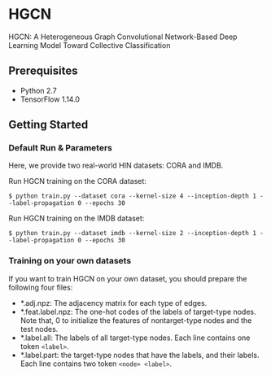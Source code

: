# HGCN
HGCN: A Heterogeneous Graph Convolutional Network-Based Deep Learning Model Toward Collective Classification

## Prerequisites

- Python 2.7
- TensorFlow 1.14.0

## Getting Started

### Default Run & Parameters
Here, we provide two real-world HIN datasets: CORA and IMDB.

Run HGCN training on the CORA dataset:
```
$ python train.py --dataset cora --kernel-size 4 --inception-depth 1 --label-propagation 0 --epochs 30
```

Run HGCN training on the IMDB dataset:
```
$ python train.py --dataset imdb --kernel-size 2 --inception-depth 1 --label-propagation 0 --epochs 30
```

### Training on your own datasets

If you want to train HGCN on your own dataset, you should prepare the following four files:
- *.adj.npz: The adjacency matrix for each type of edges.
- *.feat.label.npz: The one-hot codes of the labels of target-type nodes. Note that, 0 to initialize the features of nontarget-type nodes and the test nodes.
- *.label.all: The labels of all target-type nodes. Each line contains one token `<label>`.
- *.label.part: the target-type nodes that have the labels, and their labels. Each line contains two token `<node> <label>`.
